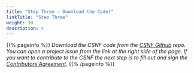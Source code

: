 ```yaml
---
title: "Step Three - Download the Code!"
linkTitle: "Step Three"
weight: 30
description: >
---
```

{{% pageinfo %}}
*Download the CSNF code from the [CSNF Github](https://github.com/onug/CSNF/tree/fall21) repo. You can open a project issue from the link at the right side of the page. If you want to contribute to the CSNF the next step is to fill out and sign the [Contributors Agreement](https://csnf.netlify.app/docs/contribution-guidelines/next/).*
{{% /pageinfo %}}
